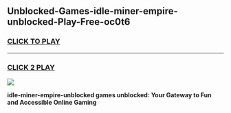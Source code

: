 
## Unblocked-Games-idle-miner-empire-unblocked-Play-Free-oc0t6
<h3>
<a href="https://premium76.site?title=idle-miner-empire-unblocked&ref=12A">CLICK TO PLAY</a></h3>
<hr>

<h3>
<a href="https://premium76.site?title=idle-miner-empire-unblocked&ref=12A">CLICK 2 PLAY</a>
  
</h3>

<a href="https://premium76.site?title=idle-miner-empire-unblocked&ref=12A"><img src="https://clearcache.store/games.png"></a>


**idle-miner-empire-unblocked games unblocked: Your Gateway to Fun and Accessible Online Gaming**
